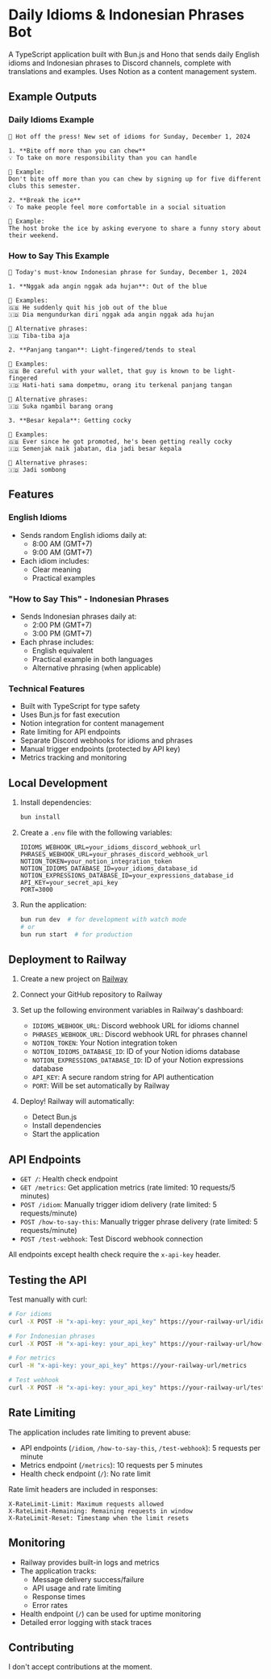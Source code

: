 # Daily Idioms & Indonesian Phrases Bot

A TypeScript application built with Bun.js and Hono that sends daily English idioms and Indonesian phrases to Discord channels, complete with translations and examples. Uses Notion as a content management system.

## Example Outputs

### Daily Idioms Example

```
🌟 Hot off the press! New set of idioms for Sunday, December 1, 2024

1. **Bite off more than you can chew**
💡 To take on more responsibility than you can handle

📝 Example:
Don't bite off more than you can chew by signing up for five different clubs this semester.

2. **Break the ice**
💡 To make people feel more comfortable in a social situation

📝 Example:
The host broke the ice by asking everyone to share a funny story about their weekend.
```

### How to Say This Example

```
🎯 Today's must-know Indonesian phrase for Sunday, December 1, 2024

1. **Nggak ada angin nggak ada hujan**: Out of the blue

📝 Examples:
🇬🇧 He suddenly quit his job out of the blue
🇮🇩 Dia mengundurkan diri nggak ada angin nggak ada hujan

💫 Alternative phrases:
🇮🇩 Tiba-tiba aja

2. **Panjang tangan**: Light-fingered/tends to steal

📝 Examples:
🇬🇧 Be careful with your wallet, that guy is known to be light-fingered
🇮🇩 Hati-hati sama dompetmu, orang itu terkenal panjang tangan

💫 Alternative phrases:
🇮🇩 Suka ngambil barang orang

3. **Besar kepala**: Getting cocky

📝 Examples:
🇬🇧 Ever since he got promoted, he's been getting really cocky
🇮🇩 Semenjak naik jabatan, dia jadi besar kepala

💫 Alternative phrases:
🇮🇩 Jadi sombong
```

## Features

### English Idioms

- Sends random English idioms daily at:
  - 8:00 AM (GMT+7)
  - 9:00 AM (GMT+7)
- Each idiom includes:
  - Clear meaning
  - Practical examples

### "How to Say This" - Indonesian Phrases

- Sends Indonesian phrases daily at:
  - 2:00 PM (GMT+7)
  - 3:00 PM (GMT+7)
- Each phrase includes:
  - English equivalent
  - Practical example in both languages
  - Alternative phrasing (when applicable)

### Technical Features

- Built with TypeScript for type safety
- Uses Bun.js for fast execution
- Notion integration for content management
- Rate limiting for API endpoints
- Separate Discord webhooks for idioms and phrases
- Manual trigger endpoints (protected by API key)
- Metrics tracking and monitoring

## Local Development

1. Install dependencies:

   ```bash
   bun install
   ```

2. Create a `.env` file with the following variables:

   ```
   IDIOMS_WEBHOOK_URL=your_idioms_discord_webhook_url
   PHRASES_WEBHOOK_URL=your_phrases_discord_webhook_url
   NOTION_TOKEN=your_notion_integration_token
   NOTION_IDIOMS_DATABASE_ID=your_idioms_database_id
   NOTION_EXPRESSIONS_DATABASE_ID=your_expressions_database_id
   API_KEY=your_secret_api_key
   PORT=3000
   ```

3. Run the application:
   ```bash
   bun run dev  # for development with watch mode
   # or
   bun run start  # for production
   ```

## Deployment to Railway

1. Create a new project on [Railway](https://railway.app)

2. Connect your GitHub repository to Railway

3. Set up the following environment variables in Railway's dashboard:

   - `IDIOMS_WEBHOOK_URL`: Discord webhook URL for idioms channel
   - `PHRASES_WEBHOOK_URL`: Discord webhook URL for phrases channel
   - `NOTION_TOKEN`: Your Notion integration token
   - `NOTION_IDIOMS_DATABASE_ID`: ID of your Notion idioms database
   - `NOTION_EXPRESSIONS_DATABASE_ID`: ID of your Notion expressions database
   - `API_KEY`: A secure random string for API authentication
   - `PORT`: Will be set automatically by Railway

4. Deploy! Railway will automatically:
   - Detect Bun.js
   - Install dependencies
   - Start the application

## API Endpoints

- `GET /`: Health check endpoint
- `GET /metrics`: Get application metrics (rate limited: 10 requests/5 minutes)
- `POST /idiom`: Manually trigger idiom delivery (rate limited: 5 requests/minute)
- `POST /how-to-say-this`: Manually trigger phrase delivery (rate limited: 5 requests/minute)
- `POST /test-webhook`: Test Discord webhook connection

All endpoints except health check require the `x-api-key` header.

## Testing the API

Test manually with curl:

```bash
# For idioms
curl -X POST -H "x-api-key: your_api_key" https://your-railway-url/idiom

# For Indonesian phrases
curl -X POST -H "x-api-key: your_api_key" https://your-railway-url/how-to-say-this

# For metrics
curl -H "x-api-key: your_api_key" https://your-railway-url/metrics

# Test webhook
curl -X POST -H "x-api-key: your_api_key" https://your-railway-url/test-webhook
```

## Rate Limiting

The application includes rate limiting to prevent abuse:

- API endpoints (`/idiom`, `/how-to-say-this`, `/test-webhook`): 5 requests per minute
- Metrics endpoint (`/metrics`): 10 requests per 5 minutes
- Health check endpoint (`/`): No rate limit

Rate limit headers are included in responses:

```
X-RateLimit-Limit: Maximum requests allowed
X-RateLimit-Remaining: Remaining requests in window
X-RateLimit-Reset: Timestamp when the limit resets
```

## Monitoring

- Railway provides built-in logs and metrics
- The application tracks:
  - Message delivery success/failure
  - API usage and rate limiting
  - Response times
  - Error rates
- Health endpoint (`/`) can be used for uptime monitoring
- Detailed error logging with stack traces

## Contributing

I don't accept contributions at the moment.
